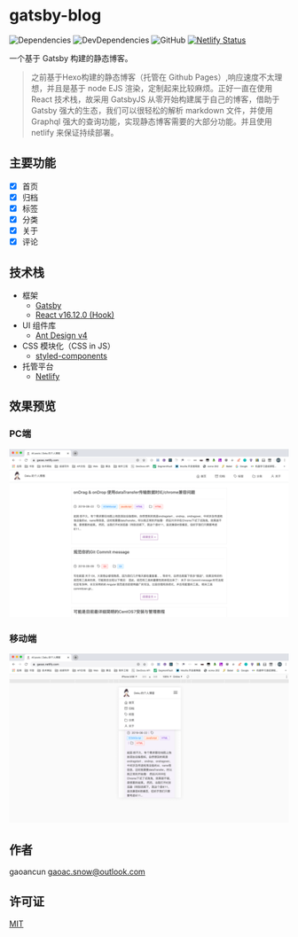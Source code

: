 # gatsby-blog

![Dependencies](https://img.shields.io/david/gaoac/gatsby-blog) ![DevDependencies](https://img.shields.io/david/dev/gaoac/gatsby-blog) ![GitHub](https://img.shields.io/github/license/gaoac/gatsby-blog) [![Netlify Status](https://api.netlify.com/api/v1/badges/08ee7477-3f7f-46ee-8c9c-76bfa70a4dc7/deploy-status)](https://app.netlify.com/sites/gaoac/deploys)

一个基于 Gatsby 构建的静态博客。

> 之前基于Hexo构建的静态博客（托管在 Github Pages）,响应速度不太理想，并且是基于 node EJS 渲染，定制起来比较麻烦。正好一直在使用 React 技术栈，故采用 GatsbyJS 从零开始构建属于自己的博客，借助于 Gatsby 强大的生态，我们可以很轻松的解析 markdown 文件，并使用 Graphql 强大的查询功能，实现静态博客需要的大部分功能。并且使用 netlify 来保证持续部署。

## 主要功能

* [x] 首页
* [x] 归档
* [x] 标签
* [x] 分类
* [x] 关于
* [x] 评论

## 技术栈

* 框架
  * [Gatsby](https://www.gatsbyjs.org/)
  * [React v16.12.0 (Hook)](https://zh-hans.reactjs.org/)
* UI 组件库
  * [Ant Design v4](https://next.ant.design/index-cn)
* CSS 模块化（CSS in JS）
  * [styled-components](https://www.styled-components.com/)
* 托管平台
  * [Netlify](https://app.netlify.com/)

## 效果预览

### PC端

![PC端](https://raw.githubusercontent.com/gaoac/images-library/master/gatsby-blog/gatsby_blog_pc.png)

### 移动端

![移动端](https://raw.githubusercontent.com/gaoac/images-library/master/gatsby-blog/gatsby_blog_mobile.png)

## 作者

gaoancun <gaoac.snow@outlook.com>

## 许可证

[MIT](LICENSE)
